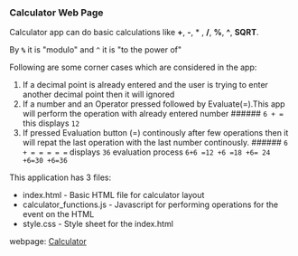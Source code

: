 ### Calculator Web Page

Calculator app can do basic calculations like **+**, **-**, * ,  **/**, **%**, **^**, **SQRT**.

By **`%`** it is "modulo" and `^` it is "to the power of"

Following are some corner cases which are considered in the app:

1. If a decimal point is already entered and the user is trying to enter another decimal point then it will ignored
2. If a number and an Operator pressed followed by Evaluate(=).This app will perform the operation with already entered number
        ###### `6 + = ` this displays `12`
3. If pressed Evaluation button (=) continously after few operations then it will   repat the last operation with the last number continously.
       ###### `6 + = = = = =` displays `36` evaluation process `6+6 =12 +6 =18 +6= 24 +6=30 +6=36`


This application has 3 files:
* index.html - Basic HTML file for calculator layout
* calculator_functions.js - Javascript for performing operations for the event on the HTML
* style.css - Style sheet for the index.html

webpage: [Calculator](https://www.np-calculator.com) 
